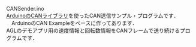 CANSender.ino  
 [ArduinoのCANライブラリ](https://www.arduino.cc/reference/en/libraries/can/)を使ったCAN送信サンプル・プログラムです．  
　ArduinoのCAN Exampleをベースに作ってあります．  
AGLのデモアプリ用の速度情報と回転数情報をCANフレームで送り続けるプログラムです．  
